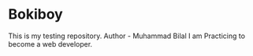 # Bokiboy
This is my testing repository.
Author - Muhammad Bilal
I am Practicing to become a web developer.
